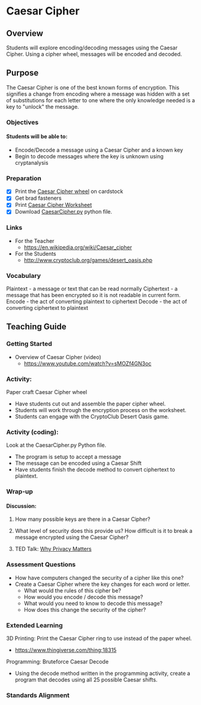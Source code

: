 # Caesar Cipher

## Overview
Students will explore encoding/decoding messages using the Caesar Cipher. Using a cipher wheel, messages will be encoded and decoded.

## Purpose
The Caesar Cipher is one of the best known forms of encryption.  This signifies a change from encoding where a message was hidden with a set of substitutions for each letter to one where the only knowledge needed is a key to "unlock" the message.

### Objectives
#### Students will be able to:
- Encode/Decode a message using a Caesar Cipher and a known key
- Begin to decode messages where the key is unknown using cryptanalysis

### Preparation
- [x] Print the [Caesar Cipher wheel](Caesar_Cipher/Papercraft_Caesar_Wheel.docx) on cardstock
- [x] Get brad fasteners
- [x] Print [Caesar Cipher Worksheet](Caesar_Cipher_Activity.docx)
- [x] Download [CaesarCipher.py](code/CaesarCipher.py) python file.

### Links
- For the Teacher
	- https://en.wikipedia.org/wiki/Caesar_cipher
- For the Students
	- http://www.cryptoclub.org/games/desert_oasis.php

### Vocabulary
Plaintext - a message or text that can be read normally
Ciphertext - a message that has been encrypted so it is not readable in current form.
Encode - the act of converting plaintext to ciphertext
Decode - the act of converting ciphertext to plaintext

## Teaching Guide
### Getting Started
- Overview of Caesar Cipher (video)		
	- https://www.youtube.com/watch?v=sMOZf4GN3oc

### Activity:
Paper craft Caesar Cipher wheel
- Have students cut out and assemble the paper cipher wheel.
- Students will work through the encryption process on the worksheet.
- Students can engage with the CryptoClub Desert Oasis game.

### Activity (coding):
Look at the CaesarCipher.py Python file.
- The program is setup to accept a message
- The message can be encoded using a Caesar Shift
- Have students finish the decode method to convert ciphertext to plaintext.

### Wrap-up
#### Discussion:
1. How many possible keys are there in a Caesar Cipher?
1. What level of security does this provide us?  How difficult is it to break a message encrypted using the Caesar Cipher?

1. TED Talk: [Why Privacy Matters](https://www.ted.com/talks/alessandro_acquisti_why_privacy_matters?language=en)

### Assessment Questions
- How have computers changed the security of a cipher like this one?
- Create a Caesar Cipher where the key changes for each word or letter.
	- What would the rules of this cipher be?
	- How would you encode / decode this message?
	- What would you need to know to decode this message?
	- How does this change the security of the cipher?

### Extended Learning
3D Printing: Print the Caesar Cipher ring to use instead of the paper wheel.
- https://www.thingiverse.com/thing:18315

Programming: Bruteforce Caesar Decode
- Using the decode method written in the programming activity, create a program that decodes using all 25 possible Caesar shifts.

### Standards Alignment
